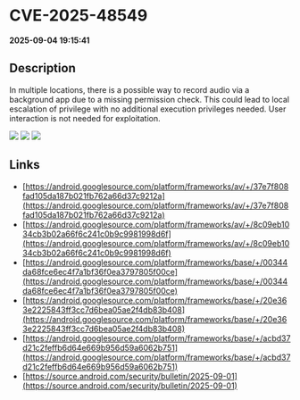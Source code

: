 # CVE-2025-48549

**2025-09-04 19:15:41**

## Description
In multiple locations, there is a possible way to record audio via a background app due to a missing permission check. This could lead to local escalation of privilege with no additional execution privileges needed. User interaction is not needed for exploitation.

![](https://img.shields.io/static/v1?label=Score&message=7.8&color=red)
![](https://img.shields.io/static/v1?label=Severity&message=HIGH&color=red)
![](https://img.shields.io/static/v1?label=CWE&message=Auth&color=green)

## Links
- [https://android.googlesource.com/platform/frameworks/av/+/37e7f808fad105da187b021fb762a66d37c9212a](https://android.googlesource.com/platform/frameworks/av/+/37e7f808fad105da187b021fb762a66d37c9212a)
- [https://android.googlesource.com/platform/frameworks/av/+/8c09eb1034cb3b02a66f6c241c0b9c9981998d6f](https://android.googlesource.com/platform/frameworks/av/+/8c09eb1034cb3b02a66f6c241c0b9c9981998d6f)
- [https://android.googlesource.com/platform/frameworks/base/+/00344da68fce6ec4f7a1bf36f0ea3797805f00ce](https://android.googlesource.com/platform/frameworks/base/+/00344da68fce6ec4f7a1bf36f0ea3797805f00ce)
- [https://android.googlesource.com/platform/frameworks/base/+/20e363e2225843ff3cc7d6bea05ae2f4db83b408](https://android.googlesource.com/platform/frameworks/base/+/20e363e2225843ff3cc7d6bea05ae2f4db83b408)
- [https://android.googlesource.com/platform/frameworks/base/+/acbd37d21c2feffb6d64e669b956d59a6062b751](https://android.googlesource.com/platform/frameworks/base/+/acbd37d21c2feffb6d64e669b956d59a6062b751)
- [https://source.android.com/security/bulletin/2025-09-01](https://source.android.com/security/bulletin/2025-09-01)
